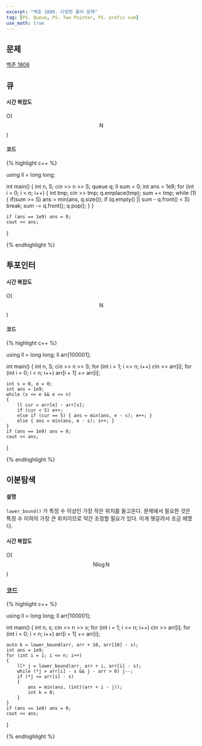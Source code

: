 ```yaml
---
excerpt: "백준 1806. 다양한 풀이 문제"
tag: [PS. Queue, PS. Two Pointer, PS. prefix sum]
use_math: true
---
```


## 문제

[백준 1806](https://www.acmicpc.net/problem/1806)


## 큐

#### 시간 복잡도

O($$ \mathrm{N} $$)

#### 코드

{% highlight c++ %}

using ll = long long;

int main()
{
	int n, S; cin >> n >> S;
	queue<int> q; ll sum = 0; int ans = 1e9;
	for (int i = 0; i < n; i++)
	{
		int tmp; cin >> tmp; 
		q.emplace(tmp); sum += tmp;
		while (1)
		{
			if(sum >= S) ans = min<int>(ans, q.size());
			if (q.empty() || sum - q.front() < S) break;
			sum -= q.front(); q.pop();
		}
	}

	if (ans == 1e9) ans = 0;
	cout << ans;
}

{% endhighlight %}



## 투포인터

#### 시간 복잡도

O($$ \mathrm{N} $$)

#### 코드

{% highlight c++ %}

using ll = long long;
ll arr[100001];

int main()
{
	int n, S; cin >> n >> S;
	for (int i = 1; i <= n; i++) cin >> arr[i];
	for (int i = 0; i < n; i++) arr[i + 1] += arr[i];

	int s = 0, e = 0;
	int ans = 1e9;
	while (s <= e && e <= n)
	{
		ll cur = arr[e] - arr[s];
		if (cur < S) e++;
		else if (cur == S) { ans = min(ans, e - s); e++; }
		else { ans = min(ans, e - s); s++; }
	}
	if (ans == 1e9) ans = 0;
	cout << ans;
}

{% endhighlight %}





## 이분탐색


#### 설명

```lower_bound()``` 가 특정 수 이상인 가장 작은 위치를 들고온다. 문제에서 필요한 것은 특정 수 이하의 가장 큰 위치이므로 약간 조정할 필요가 있다. 이게 헷갈려서 조금 헤멨다. 

#### 시간 복잡도

O($$ \mathrm{N} \log{\mathrm{N}} $$)

### 코드

{% highlight c++ %}

using ll = long long;
ll arr[100001];

int main()
{
	int n, s; cin >> n >> s;
	for (int i = 1; i <= n; i++) cin >> arr[i];
	for (int i = 0; i < n; i++) arr[i + 1] += arr[i];

	auto k = lower_bound(arr, arr + 10, arr[10] - s);
	int ans = 1e9;
	for (int i = 1; i <= n; i++)
	{
		ll* j = lower_bound(arr, arr + i, arr[i] - s);
		while (*j > arr[i] - s && j - arr > 0) j--;
		if (*j <= arr[i] - s)
		{
			ans = min(ans, (int)(arr + i - j));
			int k = 0;
		}
	}
	if (ans == 1e9) ans = 0;
	cout << ans;
}

{% endhighlight %}
